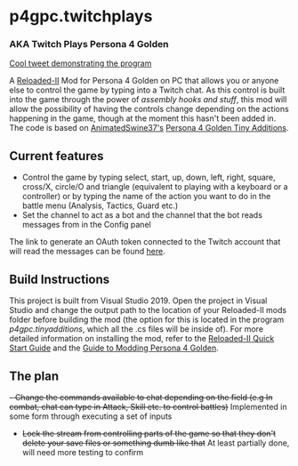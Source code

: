 # p4gpc.twitchplays
### AKA Twitch Plays Persona 4 Golden

[Cool tweet demonstrating the program](https://twitter.com/rirurinuser/status/1443487438375034881)

A [Reloaded-II](https://github.com/Reloaded-Project/Reloaded-II) Mod for Persona 4 Golden on PC that allows you or anyone else to control the game by typing into a Twitch chat. As this control is built into the game through the power of *assembly hooks and stuff*, this mod will allow the possibility of having the controls change depending on the actions happening in the game, though at the moment this hasn't been added in.
The code is based on [AnimatedSwine37's](https://github.com/AnimatedSwine37/) [Persona 4 Golden Tiny Additions](https://github.com/AnimatedSwine37/p4gpc.tinyadditions).

## Current features

- Control the game by typing select, start, up, down, left, right, square, cross/X, circle/O and triangle (equivalent to playing with a keyboard or a controller) or by typing the name of the action you want to do in the battle menu (Analysis, Tactics, Guard etc.)
- Set the channel to act as a bot and the channel that the bot reads messages from in the Config panel

The link to generate an OAuth token connected to the Twitch account that will read the messages can be found [here](https://twitchapps.com/tmi/).

## Build Instructions

This project is built from Visual Studio 2019. Open the project in Visual Studio and change the output path to the location of your Reloaded-II mods folder before building the mod (the option for this is located in the program *p4gpc.tinyadditions*, which all the .cs files will be inside of). For more detailed information on installing the mod, refer to the [Reloaded-II Quick Start Guide](https://github.com/Reloaded-Project/Reloaded-II/blob/master/docs/QuickStart.md) and the [Guide to Modding Persona 4 Golden](https://gamebanana.com/tuts/13379).

## The plan

~~- Change the commands available to chat depending on the field (e.g In combat, chat can type in Attack, Skill etc. to control battles)~~ Implemented in some form through executing a set of inputs
- ~~Lock the stream from controlling parts of the game so that they don't delete your save files or something dumb like that~~ At least partially done, will need more testing to confirm
